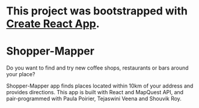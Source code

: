 # This project was bootstrapped with [Create React App](https://github.com/facebook/create-react-app).

# Shopper-Mapper

Do you want to find and try new coffee shops, restaurants or bars around your place? 

Shopper-Mapper app finds places located within 10km of your address and provides directions. This app is built with React and MapQuest API, and pair-programmed with Paula Poirier, Tejaswini Veena and Shouvik Roy. 
